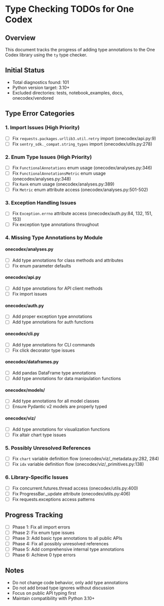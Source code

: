 # Type Checking TODOs for One Codex

## Overview
This document tracks the progress of adding type annotations to the One Codex library using the `ty` type checker.

## Initial Status
- Total diagnostics found: 101
- Python version target: 3.10+
- Excluded directories: tests, notebook_examples, docs, onecodex/vendored

## Type Error Categories

### 1. Import Issues (High Priority)
- [ ] Fix `requests.packages.urllib3.util.retry` import (onecodex/api.py:9)
- [ ] Fix `sentry_sdk._compat.string_types` import (onecodex/utils.py:278)

### 2. Enum Type Issues (High Priority)
- [ ] Fix `FunctionalAnnotations` enum usage (onecodex/analyses.py:346)
- [ ] Fix `FunctionalAnnotationsMetric` enum usage (onecodex/analyses.py:348)
- [ ] Fix `Rank` enum usage (onecodex/analyses.py:389)
- [ ] Fix `Metric` enum attribute access (onecodex/analyses.py:501-502)

### 3. Exception Handling Issues
- [ ] Fix `Exception.errno` attribute access (onecodex/auth.py:84, 132, 151, 153)
- [ ] Fix exception type annotations throughout

### 4. Missing Type Annotations by Module

#### onecodex/analyses.py
- [ ] Add type annotations for class methods and attributes
- [ ] Fix enum parameter defaults

#### onecodex/api.py
- [ ] Add type annotations for API client methods
- [ ] Fix import issues

#### onecodex/auth.py
- [ ] Add proper exception type annotations
- [ ] Add type annotations for auth functions

#### onecodex/cli.py
- [ ] Add type annotations for CLI commands
- [ ] Fix click decorator type issues

#### onecodex/dataframes.py
- [ ] Add pandas DataFrame type annotations
- [ ] Add type annotations for data manipulation functions

#### onecodex/models/
- [ ] Add type annotations for all model classes
- [ ] Ensure Pydantic v2 models are properly typed

#### onecodex/viz/
- [ ] Add type annotations for visualization functions
- [ ] Fix altair chart type issues

### 5. Possibly Unresolved References
- [ ] Fix `chart` variable definition flow (onecodex/viz/_metadata.py:282, 284)
- [ ] Fix `idx` variable definition flow (onecodex/viz/_primitives.py:138)

### 6. Library-Specific Issues
- [ ] Fix concurrent.futures.thread access (onecodex/utils.py:400)
- [ ] Fix ProgressBar._update attribute (onecodex/utils.py:406)
- [ ] Fix requests.exceptions access patterns

## Progress Tracking
- [ ] Phase 1: Fix all import errors
- [ ] Phase 2: Fix enum type issues
- [ ] Phase 3: Add basic type annotations to all public APIs
- [ ] Phase 4: Fix all possibly unresolved references
- [ ] Phase 5: Add comprehensive internal type annotations
- [ ] Phase 6: Achieve 0 type errors

## Notes
- Do not change code behavior, only add type annotations
- Do not add broad type ignores without discussion
- Focus on public API typing first
- Maintain compatibility with Python 3.10+
